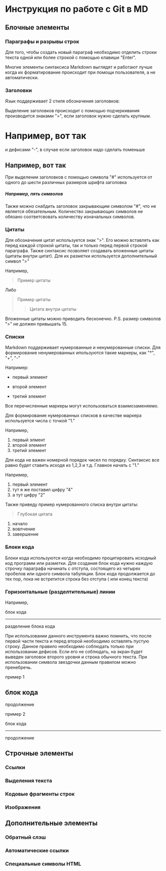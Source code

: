# Инструкция по работе с Git в MD

## Блочные элементы


### Параграфы и разрывы строк

Для того, чтобы создать новый параграф необходимо отделить строки текста одной или более строкой с помощью клавиши "Enter".

Многие элементы синтаксиса Markdown выглядят и работают лучше когда их форматирование происходит при помощи пользователя, а не автоматически.

###  Заголовки

Язык поддерживает 2 стиля обозначения заголовков:

Выделение заголовков происходит  с помощью подчеркивания производится знаками "=", если заголовок нужно сделать крупным.

Например, вот так
=  

и дефисами "-", в случае если заголовок надо сделать поменьше

Например, вот так
-

При выделении заголовков с помощью символа "#" используется от одного до шести различных размеров шрифта заголовка

##### Например, пять символов

Также можно снабдить заголовок закрывающим символом "#", что не является обязательным. Количество закрывающих символов не обязано соответсвовать количеству изначальных символов.

### Цитаты

Для обозначения цитат используется знак ">". Его можно вставлять как перед каждой строкой цитаты, так и только перед первой строкой параграфа. Также синтаксис позволяет создавать вложенные цитаты (цитаты внутри цитат). Для их разметки используется дополнительный символ ">"

Например,
>Пример цитаты

Либо
>Пример цитаты
>>Цитата внутри цитаты

Вложенные цитаты можно приводить бесконечно.
P.S. размер символов ">" не должен привышать 15.

### Списки

Markdown поддерживает нумерованные и ненумерованные списки.
Для формирование ненумерованных ипользуются такие маркеры, как "*", "+", "-"

Например:
- первый элемент
* второй элемент
+ третий элемент

Все перечисленные маркеры могут использоваться взаимозаменяемо.

Для формирование нумерованных списков в качестве маркера используется числа с точкой "1."

Например,
1. первый элмент 
2. второй элемент
3. третий элемент

Для кода не важен номерной порядок чисел по порядку. Синтаксис все равно будет ставить исходя из 1,2,3 и т.д. Главное начать с "1."

Например, 

1. первый элемент
4. тут я же поставил цифру "4"
2. а тут цифру "2"

Также приведу пример нумерованного списка внутри цитаты:

>Глубокая цитата
1. начало
2. вовлчение
3. завершение


### Блоки кода

Блоки кода используются когда необходимо процитировать исходный код программ или разметки. Для создания блок кода нужно каждую строчку параграфа начинать с отступа, состоящего из четырех пробелов или одного символа табуляции. Блок кода продолжается до тех пор, пока не встретится строка без отступа ( или конец текста)


### Горизонтальные (разделтительные) линии

Например, 

блок кода 
****
разделение блока кода

При использовании данного инструмента важно помнить, что после первой части текста и перед второй необходимо оставлять пустую строку. Данное правило необходимо соблюдать только при использовании дефисов. Если его не соблюдать, на экран будет выведен заголовок второго уровня и строка обычного текста. При использовании символа звездочки данным правилом можно пренебречь.

пример 1

блок кода
---
продолжение

пример 2 

блок кода

---
продолжение

## Строчные элементы

### Ссылки

### Выделения текста

### Кодовые фрагменты строк

### Изображения

## Дополнительные элементы

### Обратный слэш

### Автоматические ссылки

### Специальные символы HTML